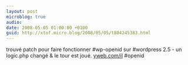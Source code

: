 ```yaml
---
layout: post
microblog: true
audio: 
date: 2008-05-05 01:00:00 +0100
guid: http://xtof.micro.blog/2008/05/05/t804245383.html
---
```

trouvé patch pour faire fonctionner #wp-openid sur #wordpress 2.5 - un logic.php changé &amp; le tour est joué. [yweb.com/il](http://yweb.com/il) #openid
